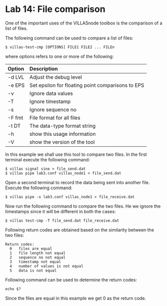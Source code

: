 # Lab 14: File comparison 

One of the important uses of the VILLASnode toolbox is the comparison of a list of files.

The following command can be used to compare a list of files:

```
$ villas-test-cmp [OPTIONS] FILE1 FILE2 ... FILEn
```
where options refers to one or more of the following: 

| Option	| Description |
| :---	| :--- |
| -d LVL | Adjust the debug level |
| -e EPS | Set epsilon for floating point comparisons to EPS |
| -v | Ignore data values |
| -T | Ignore timestamp |
| -s | Ignore sequence no |
| -F fmt | File format for all files |
| -t DT | The data-type format string |
| -h | show this usage information |
| -V | show the version of the tool |

In this example we shall use this tool to compare two files. In the first terminal execute the following command: 
```
$ villas signal sine > file_send.dat
$ villas pipe lab3.conf villas_node1 < file_send.dat
```
Open a second terminal to record the data being sent into another file. Execute the following command: 

```
$ villas pipe -x lab3.conf villas_node1 > file_receive.dat
```
Now run the following command to compare the two files. He we ignore the timestamps since it will be different in both the cases:

```
$ villas test-cmp -T file_send.dat file_receive.dat
```

Following return codes are obtained based on the similarity between the two files:

```
Return codes:
  0   files are equal
  1   file length not equal
  2   sequence no not equal
  3   timestamp not equal
  4   number of values is not equal
  5   data is not equal
```
  
Following command can be used to determine the return codes:

```
echo $?
```
Since the files are equal in this example we get 0 as the return code. 